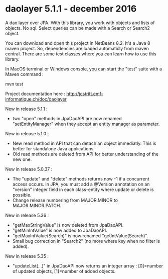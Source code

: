 # daolayer 5.1.1 - december 2016
A dao layer over JPA. With this library, you work with objects and lists of objects. No sql. Select queries can be made with a Search or Search2 object.

You can download and open this project in NetBeans 8.2. It's a Java 8 maven project. So, dependencies are loaded automaticly from maven central. There are some test classes where you can learn how to use this library.

In MacOS terminal or Windows console, you can start the "test" suite with a Maven command :

mvn test

Project documentation here :
http://jcstritt.emf-informatique.ch/doc/daolayer<br>

New in release 5.1.1 :
* two "open" methods in JpaDaoAPI are now renamed "setEntityManager" when they accept an entity manager as parameter.

New in release 5.1.0 :
* New read method in API that can detach an object immediatly. This is better for standalone Java applications.
* Old read methods are deleted from API for better understanding of the new one.

New in release 5.0.37 :
* The "update" and "delete" methods returns now -1 if a concurrent access occurs. In JPA, you must add a @Version annotation on an "version" integer field in each class-entity where update or delete is possible.
* Change release numbering from MAJOR.MINOR to MAJOR.MINOR.PATCH.

New in release 5.36 :
* "getMaxStringValue" is now deleted from JpaDaoAPI.
* "getMinIntValue" is now added to JpaDaoAPI.
* "getMaxIntValue(Search)" is now renamed "getIntValue(Search)".
* Small bug correction in "Search2" (no more where key when no filter is added).

New in release 5.35 :
* "updateList(...)" in JpaDaoAPI now returns an integer array : [0]=number of updated objects, [1]=number of added objects.
